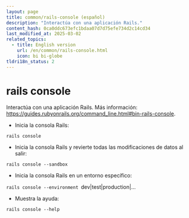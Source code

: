 ```yaml
---
layout: page
title: common/rails-console (español)
description: "Interactúa con una aplicación Rails."
content_hash: 0ca0ddc673efc1bdaa07d7d75efe734d2c14cd34
last_modified_at: 2025-03-02
related_topics:
  - title: English version
    url: /en/common/rails-console.html
    icon: bi bi-globe
tldri18n_status: 2
---
```

# rails console

Interactúa con una aplicación Rails.
Más información: <https://guides.rubyonrails.org/command_line.html#bin-rails-console>.

- Inicia la consola Rails:

`rails console`

- Inicia la consola Rails y revierte todas las modificaciones de datos al salir:

`rails console --sandbox`

- Inicia la consola Rails en un entorno específico:

`rails console --environment `<span class="tldr-var badge badge-pill bg-dark-lm bg-white-dm text-white-lm text-dark-dm font-weight-bold">dev|test|production|...</span>

- Muestra la ayuda:

`rails console --help`
